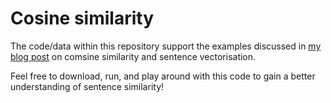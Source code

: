 # Cosine similarity

The code/data within this repository support the examples discussed in [my blog post](http://paulminogue.com/index.php/2019/09/29/introduction-to-cosine-similarity/) on comsine similarity and sentence vectorisation.

Feel free to download, run, and play around with this code to gain a better understanding of sentence similarity!